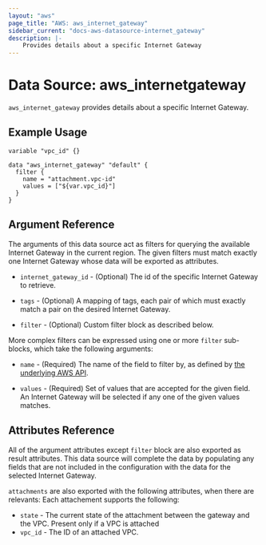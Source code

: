 ```yaml
---
layout: "aws"
page_title: "AWS: aws_internet_gateway"
sidebar_current: "docs-aws-datasource-internet_gateway"
description: |-
    Provides details about a specific Internet Gateway
---
```


# Data Source: aws_internetgateway

`aws_internet_gateway` provides details about a specific Internet Gateway.

## Example Usage

```hcl
variable "vpc_id" {}

data "aws_internet_gateway" "default" {
  filter {
    name = "attachment.vpc-id"
    values = ["${var.vpc_id}"]
  }
}
```

## Argument Reference

The arguments of this data source act as filters for querying the available
Internet Gateway in the current region. The given filters must match exactly one
Internet Gateway whose data will be exported as attributes.

* `internet_gateway_id` - (Optional) The id of the specific Internet Gateway to retrieve.

* `tags` - (Optional) A mapping of tags, each pair of which must exactly match
  a pair on the desired Internet Gateway.

* `filter` - (Optional) Custom filter block as described below.

More complex filters can be expressed using one or more `filter` sub-blocks,
which take the following arguments:

* `name` - (Required) The name of the field to filter by, as defined by
  [the underlying AWS API](https://docs.aws.amazon.com/AWSEC2/latest/APIReference/API_DescribeInternetGateways.html).

* `values` - (Required) Set of values that are accepted for the given field.
  An Internet Gateway will be selected if any one of the given values matches.

## Attributes Reference

All of the argument attributes except `filter` block are also exported as
result attributes. This data source will complete the data by populating
any fields that are not included in the configuration with the data for
the selected Internet Gateway.

`attachments` are also exported with the following attributes, when there are relevants:
Each attachement supports the following:

* `state` - The current state of the attachment between the gateway and the VPC. Present only if a VPC is attached
* `vpc_id` - The ID of an attached VPC.
